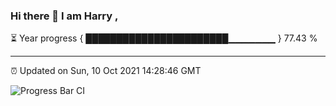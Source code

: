 ### Hi there 👋 I am Harry , 

⏳ Year progress { ███████████████████████▁▁▁▁▁▁▁ } 77.43 %

---

⏰ Updated on Sun, 10 Oct 2021 14:28:46 GMT

![Progress Bar CI](https://github.com/duykhang68/duykhang68/workflows/Progress%20Bar%20CI/badge.svg)
